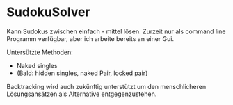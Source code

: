 # SudokuSolver

Kann Sudokus zwischen einfach - mittel lösen. Zurzeit nur als command line Programm verfügbar, aber ich arbeite bereits an einer Gui.

Untersützte Methoden:
  - Naked singles
  - (Bald: hidden singles, naked Pair, locked pair)

Backtracking wird auch zukünftig unterstützt um den menschlicheren Lösungsansätzen als Alternative entgegenzustehen. 
